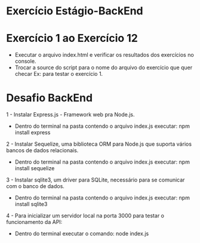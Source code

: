 # Exercício Estágio-BackEnd

# Exercício 1 ao Exercício 12

- Executar o arquivo index.html e verificar os resultados dos exercícios no console.
- Trocar a source do script para o nome do arquivo do exercício que quer checar 
  Ex: <script src='e1.js'></script> para testar o exercício 1.

# Desafio BackEnd

1 - Instalar Express.js - Framework web pra Node.js.
- Dentro do terminal na pasta contendo o arquivo index.js executar: npm install express

2 - Instalar Sequelize, uma biblioteca ORM para Node.js que suporta vários bancos de dados relacionais.
- Dentro do terminal na pasta contendo o arquivo index.js executar: npm install sequelize 

3 - Instalar sqlite3, um driver para SQLite, necessário para se comunicar com o banco de dados.
- Dentro do terminal na pasta contendo o arquivo index.js executar: npm install sqlite3

4 - Para inicializar um servidor local na porta 3000 para testar o funcionamento da API:
- Dentro do terminal executar o comando: node index.js



